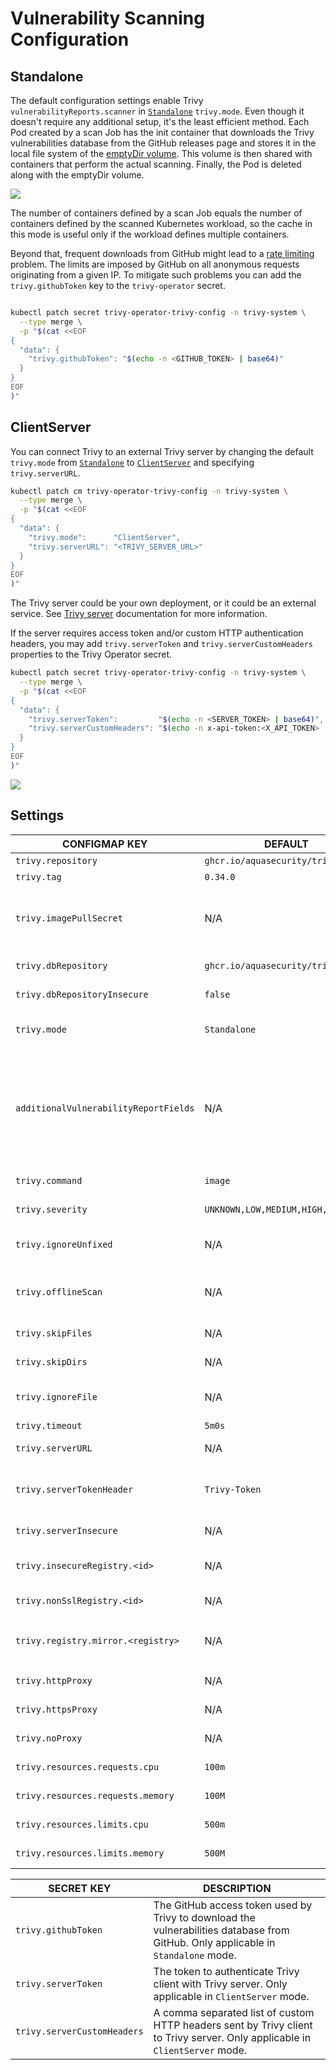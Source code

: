 # Vulnerability Scanning Configuration

## Standalone

The default configuration settings enable Trivy `vulnerabilityReports.scanner` in [`Standalone`][trivy-standalone]
`trivy.mode`. Even though it doesn't require any additional setup, it's the least efficient method. Each Pod created
by a scan Job has the init container that downloads the Trivy vulnerabilities database from the GitHub releases page
and stores it in the local file system of the [emptyDir volume]. This volume is then shared with containers that perform
the actual scanning. Finally, the Pod is deleted along with the emptyDir volume.

![](./../images/design/trivy-standalone.png)

The number of containers defined by a scan Job equals the number of containers defined by the scanned Kubernetes
workload, so the cache in this mode is useful only if the workload defines multiple containers.

Beyond that, frequent downloads from GitHub might lead to a [rate limiting] problem. The limits are imposed by GitHub on
all anonymous requests originating from a given IP. To mitigate such problems you can add the `trivy.githubToken` key to
the `trivy-operator` secret.

```bash

kubectl patch secret trivy-operator-trivy-config -n trivy-system \
  --type merge \
  -p "$(cat <<EOF
{
  "data": {
    "trivy.githubToken": "$(echo -n <GITHUB_TOKEN> | base64)"
  }
}
EOF
)"
```

## ClientServer

You can connect Trivy to an external Trivy server by changing the default `trivy.mode` from
[`Standalone`][trivy-standalone] to [`ClientServer`][trivy-clientserver] and specifying `trivy.serverURL`.

```bash
kubectl patch cm trivy-operator-trivy-config -n trivy-system \
  --type merge \
  -p "$(cat <<EOF
{
  "data": {
    "trivy.mode":      "ClientServer",
    "trivy.serverURL": "<TRIVY_SERVER_URL>"
  }
}
EOF
)"
```

The Trivy server could be your own deployment, or it could be an external service. See [Trivy server][trivy-clientserver] documentation for more information.

If the server requires access token and/or custom HTTP authentication headers, you may add `trivy.serverToken` and `trivy.serverCustomHeaders` properties to the Trivy Operator secret.

```bash
kubectl patch secret trivy-operator-trivy-config -n trivy-system \
  --type merge \
  -p "$(cat <<EOF
{
  "data": {
    "trivy.serverToken":         "$(echo -n <SERVER_TOKEN> | base64)",
    "trivy.serverCustomHeaders": "$(echo -n x-api-token:<X_API_TOKEN> | base64)"
  }
}
EOF
)"
```

![](./../images/design/trivy-clientserver.png)

## Settings

| CONFIGMAP KEY                         | DEFAULT                            | DESCRIPTION                                                                                                                                                                                                                                                                                                                                                                           |
|---------------------------------------|------------------------------------|---------------------------------------------------------------------------------------------------------------------------------------------------------------------------------------------------------------------------------------------------------------------------------------------------------------------------------------------------------------------------------------|
| `trivy.repository`                    | `ghcr.io/aquasecurity/trivy`       | Repository of the Trivy image                                                                                                                                                                                                                                                                                                                                                         |
| `trivy.tag`                           | `0.34.0`                           | Version of the Trivy image
| `trivy.imagePullSecret`               | N/A                                | imagePullSecret is the secret name to be used when pulling trivy image from private registries example: `reg-secret`. It is the user responsibility to create the secret for the private registry in `trivy-operator` namespace.                                                                                                                                                                                                                                                                                    |
| `trivy.dbRepository`                  | `ghcr.io/aquasecurity/trivy-db`    | External OCI Registry to download the vulnerability database                                                                                                                                                                                                                                                                                                                          |
| `trivy.dbRepositoryInsecure`          | `false`                            | The Flag to enable insecure connection for downloading trivy-db via proxy (air-gaped env)                                                                                                                                                                                                                                                                                             |
| `trivy.mode`                          | `Standalone`                       | Trivy client mode. Either `Standalone` or `ClientServer`. Depending on the active mode other settings might be applicable or required.                                                                                                                                                                                                                                                |
| `additionalVulnerabilityReportFields` | N/A                                | A comma separated list of additional fields which can be added to the VulnerabilityReport. Possible values: `Description,Links,CVSS,Target,Class,PackageType`. Description will add more data about vulnerability. Links - all the references to a specific vulnerability. CVSS - data about CVSSv2/CVSSv3 scoring and vectors. Target - vulnerable element. Class - OS or library vulnerability  |
| `trivy.command`                       | `image`                            | command. Either `image` or `filesystem` scanning. Depending on the target type required for the scan.                                                                                                                                                                                                                                                                                 |
| `trivy.severity`                      | `UNKNOWN,LOW,MEDIUM,HIGH,CRITICAL` | A comma separated list of severity levels reported by Trivy                                                                                                                                                                                                                                                                                                                           |
| `trivy.ignoreUnfixed`                 | N/A                                | Whether to show only fixed vulnerabilities in vulnerabilities reported by Trivy. Set to `"true"` to enable it.                                                                                                                                                                                                                                                                        |
| `trivy.offlineScan`                   | N/A                                | Whether to enable the offline scan mode of Trivy preventing outgoing calls, e.g. to <search.maven.org> for additional vulnerability information. Set to `"true"` to enable it.                                                                                                                                                                                                        |
| `trivy.skipFiles`                     | N/A                                | A comma separated list of file paths for Trivy to skip traversal.                                                                                                                                                                                                                                                                                                                     |
| `trivy.skipDirs`                      | N/A                                | A comma separated list of directories for Trivy to skip traversal.                                                                                                                                                                                                                                                                                                                    |
| `trivy.ignoreFile`                    | N/A                                | It specifies the `.trivyignore` file which contains a list of vulnerability IDs to be ignored from vulnerabilities reported by Trivy.                                                                                                                                                                                                                                                 |
| `trivy.timeout`                       | `5m0s`                             | The duration to wait for scan completion                                                                                                                                                                                                                                                                                                                                              |
| `trivy.serverURL`                     | N/A                                | The endpoint URL of the Trivy server. Required in `ClientServer` mode.                                                                                                                                                                                                                                                                                                                |
| `trivy.serverTokenHeader`             | `Trivy-Token`                      | The name of the HTTP header to send the authentication token to Trivy server. Only application in `ClientServer` mode when `trivy.serverToken` is specified.                                                                                                                                                                                                                          |
| `trivy.serverInsecure`                | N/A                                | The Flag to enable insecure connection to the Trivy server.                                                                                                                                                                                                                                                                                                                           |
| `trivy.insecureRegistry.<id>`         | N/A                                | The registry to which insecure connections are allowed. There can be multiple registries with different registry `<id>`.                                                                                                                                                                                                                                                              |
| `trivy.nonSslRegistry.<id>`           | N/A                                | A registry without SSL. There can be multiple registries with different registry `<id>`.                                                                                                                                                                                                                                                                                              |
| `trivy.registry.mirror.<registry>`    | N/A                                | Mirror for the registry `<registry>`, e.g. `trivy.registry.mirror.index.docker.io: mirror.io` would use `mirror.io` to get images originated from `index.docker.io`                                                                                                                                                                                                                   |
| `trivy.httpProxy`                     | N/A                                | The HTTP proxy used by Trivy to download the vulnerabilities database from GitHub.                                                                                                                                                                                                                                                                                                    |
| `trivy.httpsProxy`                    | N/A                                | The HTTPS proxy used by Trivy to download the vulnerabilities database from GitHub.                                                                                                                                                                                                                                                                                                   |
| `trivy.noProxy`                       | N/A                                | A comma separated list of IPs and domain names that are not subject to proxy settings.                                                                                                                                                                                                                                                                                                |
| `trivy.resources.requests.cpu`        | `100m`                             | The minimum amount of CPU required to run Trivy scanner pod.                                                                                                                                                                                                                                                                                                                          |
| `trivy.resources.requests.memory`     | `100M`                             | The minimum amount of memory required to run Trivy scanner pod.                                                                                                                                                                                                                                                                                                                       |
| `trivy.resources.limits.cpu`          | `500m`                             | The maximum amount of CPU allowed to run Trivy scanner pod.                                                                                                                                                                                                                                                                                                                           |
| `trivy.resources.limits.memory`       | `500M`                             | The maximum amount of memory allowed to run Trivy scanner pod.                                                                                                                                                                                                                                                                                                                        |

| SECRET KEY| DESCRIPTION|
|---|---|
| `trivy.githubToken`| The GitHub access token used by Trivy to download the vulnerabilities database from GitHub. Only applicable in `Standalone` mode. |
| `trivy.serverToken`| The token to authenticate Trivy client with Trivy server. Only applicable in `ClientServer` mode.|
| `trivy.serverCustomHeaders`| A comma separated list of custom HTTP headers sent by Trivy client to Trivy server. Only applicable in `ClientServer` mode.|

[trivy-standalone]: https://aquasecurity.github.io/trivy/latest/docs/references/modes/standalone/
[emptyDir volume]: https://kubernetes.io/docs/concepts/storage/volumes/#emptydir
[rate limiting]: https://docs.github.com/en/free-pro-team@latest/rest/overview/resources-in-the-rest-api#rate-limiting
[trivy-clientserver]: https://aquasecurity.github.io/trivy/latest/docs/references/modes/client-server/
